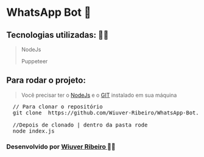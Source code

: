 # WhatsApp Bot 🤖
## Tecnologias utilizadas: 👨‍💻
> NodeJs
> 
> Puppeteer

## Para rodar o projeto:
> Você precisar ter o
<a href="https://nodejs.org/en/">NodeJs</a> e o <a href="https://git-scm.com/">GIT</a> instalado em sua máquina
<pre>
  // Para clonar o repositório
  git clone  https://github.com/Wiuver-Ribeiro/WhatsApp-Bot.git

  //Depois de clonado | dentro da pasta rode
  node index.js
</pre>

### Desenvolvido por <a href="https://github.com/Wiuver-Ribeiro"> Wiuver Ribeiro </a>🙋‍♂️